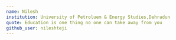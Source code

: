 ```yaml
---
name: Nilesh
institution: University of Petroluem & Energy Studies,Dehradun
quote: Education is one thing no one can take away from you
github_user: nileshteji
---
```

